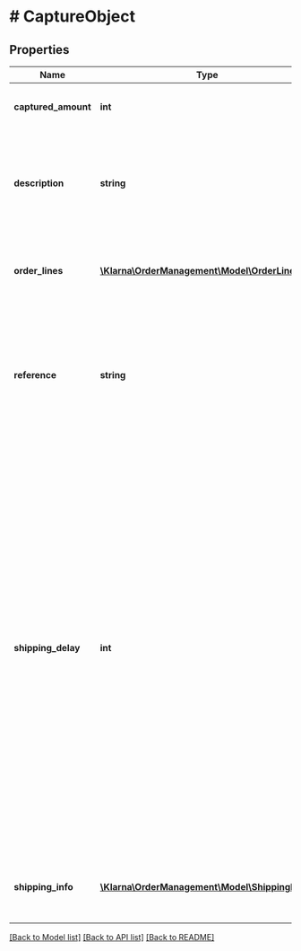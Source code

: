 # # CaptureObject

## Properties

Name | Type | Description | Notes
------------ | ------------- | ------------- | -------------
**captured_amount** | **int** | The captured amount in minor units. |
**description** | **string** | Description of the capture shown to the customer. Maximum 255 characters. | [optional]
**order_lines** | [**\Klarna\OrderManagement\Model\OrderLine[]**](OrderLine.md) | Order lines for this capture. Maximum 1000 items. | [optional]
**reference** | **string** | Internal reference to the capture. This will be included in the settlement files. Max length is 255 characters. | [optional]
**shipping_delay** | **int** | Delay before the order will be shipped. Use for improving the customer experience regarding payments. This field is currently not returned when reading the order. Minimum: 0. Please note: to be able to submit values larger than 0, this has to be enabled in your merchant account. Please contact Klarna for further information. | [optional]
**shipping_info** | [**\Klarna\OrderManagement\Model\ShippingInfo[]**](ShippingInfo.md) | Shipping information for this capture. Maximum 500 items. | [optional]

[[Back to Model list]](../../README.md#models) [[Back to API list]](../../README.md#endpoints) [[Back to README]](../../README.md)
